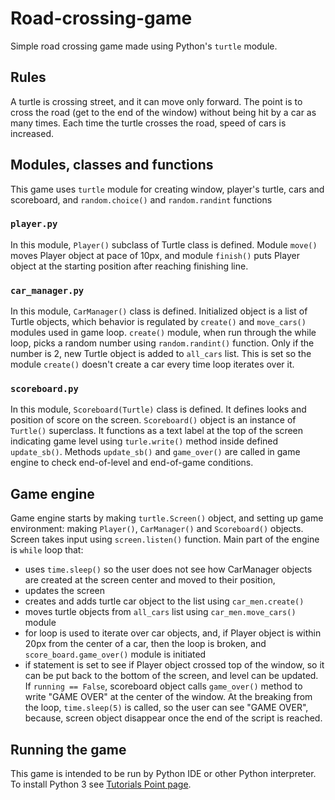 # Road-crossing-game
Simple road crossing game made using Python's `turtle` module.

## Rules
A turtle is crossing street, and it can move only forward. The point is to cross the road (get to the end of the window) without being hit by a car as many times. Each time the turtle crosses the road, speed of cars is increased. 

## Modules, classes and functions
This game uses `turtle` module for creating window, player's turtle, cars and scoreboard, and `random.choice()` and `random.randint` functions
### `player.py`
In this module, `Player()` subclass of Turtle class is defined. Module `move()` moves Player object at pace of 10px, and module `finish()` puts Player object at the starting position after reaching finishing line.

### `car_manager.py`
In this module, `CarManager()` class is defined. Initialized object is a list of Turtle objects, which behavior is regulated by `create()` and `move_cars()` modules used in game loop. `create()` module, when run through the while loop, picks a random number using `random.randint()` function. Only if the number is 2, new Turtle object is added to `all_cars` list. This is set so the module `create()` doesn't create a car every time loop iterates over it.

### `scoreboard.py`
In this module, `Scoreboard(Turtle)` class is defined. It defines looks and position of score on the screen. `Scoreboard()` object is an instance of `Turtle()` superclass. It functions as a text label at the top of the screen indicating game level using `turle.write()` method inside defined `update_sb()`. Methods `update_sb()` and `game_over()` are called in game engine to check end-of-level and end-of-game conditions.

## Game engine

Game engine starts by making `turtle.Screen()` object, and setting up game environment: making `Player()`, `CarManager()` and `Scoreboard()` objects. Screen takes input using `screen.listen()` function. Main part of the engine is `while` loop that:
- uses `time.sleep()` so the user does not see how CarManager objects are created at the screen center and moved to their position,
- updates the screen
- creates and adds turtle car object to the list using `car_men.create()`
- moves turtle objects from `all_cars` list using `car_men.move_cars()` module
- for loop is used to iterate over car objects, and, if Player object is within 20px from the center of a car, then the loop is broken, and `score_board.game_over()` module is initiated
- if statement is set to see if Player object crossed top of the window, so it can be put back to the bottom of the screen, and level can be updated.
If `running == False`, scoreboard object calls `game_over()` method to write "GAME OVER" at the center of the window.
At the breaking from the loop, `time.sleep(5)` is called, so the user can see "GAME OVER", because, screen object disappear once the end of the script is reached.


## Running the game
This game is intended to be run by Python IDE or other Python interpreter. 
To install Python 3 see [Tutorials Point page](https://www.tutorialspoint.com/how-to-install-python-in-windows).
